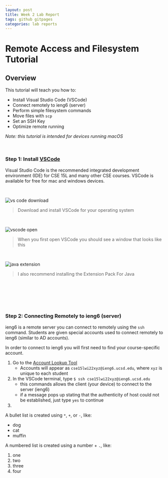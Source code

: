 ```yaml
---
layout: post
title: Week 2 Lab Report
tags: github gitpages
categories: lab reports
---
```


# Remote Access and Filesystem Tutorial

## Overview

This tutorial will teach you how to:
- Install Visual Studio Code (VSCode)
- Connect remotely to ieng6 (server)
- Perform simple filesystem commands
- Move files with `scp`
- Set an SSH Key
- Optimize remote running

*Note: this tutorial is intended for devices running macOS*
<p>&nbsp;</p>

### Step 1: Install <a href="https://code.visualstudio.com/download" target="_blank">VSCode</a>
Visual Studio Code is the recommended integrated development environment (IDE) for CSE 15L and many other CSE courses. VSCode is available for free for mac and windows devices.
<p>&nbsp;</p>

![vs code download](https://bsalinassanchez.github.io/cse15l-lab-reports/images/vscode-download.png)
>Download and install VSCode for your operating system
<p>&nbsp;</p>

![vscode open](https://bsalinassanchez.github.io/cse15l-lab-reports/images/vscode-open.png)
>When you first open VSCode you should see a window that looks like this
<p>&nbsp;</p>

![java extension](https://bsalinassanchez.github.io/cse15l-lab-reports/images/java-extension.png)
>I also recommend installing the Extension Pack For Java
<p>&nbsp;</p>
<p>&nbsp;</p>
<p>&nbsp;</p>

### Step 2: Connecting Remotely to ieng6 (server)
ieng6 is a remote server you can connect to remotely using the `ssh` command. Students are given special accounts used to connect remotely to ieng6 (similar to AD accounts).

In order to connect to ieng6 you will first need to find your course-specific account.

1. Go to the <a href="https://sdacs.ucsd.edu/~icc/index.php" target="_blank">Account Lookup Tool</a>
    * Accounts will appear as `cse15lwi22xyz@ieng6.ucsd.edu`, where `xyz` is unique to each student
2. In the VSCode terminal, type `$ ssh cse15lwi22xyz@ieng6.ucsd.edu`
    * this commands allows the client (your device) to connect to the server (ieng6)
    * if a message pops up stating that the authenticity of host could not be established, just type `yes` to continue
3. 




A bullet list is created using `*`, `+`, or `-`, like:

- dog
- cat
- muffin

A numbered list is created using a number + `.`, like:

1. one
2. two
6. three
2. four
